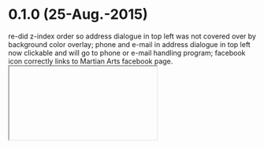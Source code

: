 # 0.1.0 (25-Aug.-2015)
re-did z-index order so address dialogue in top left was not covered over by background color overlay; phone and e-mail in address dialogue in top left now clickable and will go to phone or e-mail handling program; facebook icon correctly links to Martian Arts facebook page. <iframe> for Google Map in address dialogue in top left shows and is clickable; added left padding for text in address dialogue and for <iframe> for Google Map.

# 0.0.1d (21-Aug.-2015)
added this CHANGELOG.md - will try a tool to help automate it.

# 0.0.1c (20-Aug.-2015)
added floating modal dialogue in top left of page in index.html & style.css, added #txt3 in style.css to handle text in that dialogue.

# 0.0.1b (20-Aug.-2015)
Added line to README.md that has credit for original themeforest theme and author with links.

# 0.0.1a (20-Aug.-2015)
uploading all files from the themeforest coming soon animated html theme with my adjustments for martian arts site temp page, nearly done, still needs floating modal dialogue with contact info, facebook icon link & map.
